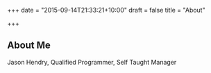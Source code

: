 +++
date = "2015-09-14T21:33:21+10:00"
draft = false
title = "About"

+++

## About Me

Jason Hendry, Qualified Programmer, Self Taught Manager
